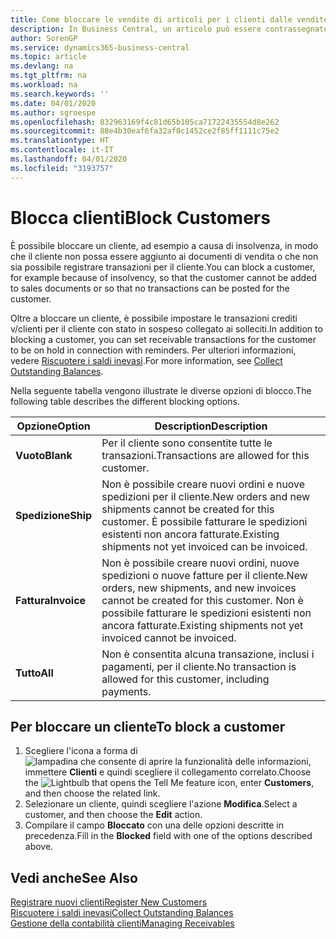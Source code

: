 ```yaml
---
title: Come bloccare le vendite di articoli per i clienti dalle vendite o dagli acquisti
description: In Business Central, un articolo può essere contrassegnato come bloccato per la vendita, per l'acquisto o per tutti gli scopi.
author: SorenGP
ms.service: dynamics365-business-central
ms.topic: article
ms.devlang: na
ms.tgt_pltfrm: na
ms.workload: na
ms.search.keywords: ''
ms.date: 04/01/2020
ms.author: sgroespe
ms.openlocfilehash: 832963169f4c81d65b105ca71722435554d8e262
ms.sourcegitcommit: 88e4b30eaf6fa32af0c1452ce2f85ff1111c75e2
ms.translationtype: HT
ms.contentlocale: it-IT
ms.lasthandoff: 04/01/2020
ms.locfileid: "3193757"
---
```

# <a name="block-customers"></a><span data-ttu-id="d85f7-103">Blocca clienti</span><span class="sxs-lookup"><span data-stu-id="d85f7-103">Block Customers</span></span>
<span data-ttu-id="d85f7-104">È possibile bloccare un cliente, ad esempio a causa di insolvenza, in modo che il cliente non possa essere aggiunto ai documenti di vendita o che non sia possibile registrare transazioni per il cliente.</span><span class="sxs-lookup"><span data-stu-id="d85f7-104">You can block a customer, for example because of insolvency, so that the customer cannot be added to sales documents or so that no transactions can be posted for the customer.</span></span>

<span data-ttu-id="d85f7-105">Oltre a bloccare un cliente, è possibile impostare le transazioni crediti v/clienti per il cliente con stato in sospeso collegato ai solleciti.</span><span class="sxs-lookup"><span data-stu-id="d85f7-105">In addition to blocking a customer, you can set receivable transactions for the customer to be on hold in connection with reminders.</span></span> <span data-ttu-id="d85f7-106">Per ulteriori informazioni, vedere [Riscuotere i saldi inevasi](receivables-collect-outstanding-balances.md).</span><span class="sxs-lookup"><span data-stu-id="d85f7-106">For more information, see [Collect Outstanding Balances](receivables-collect-outstanding-balances.md).</span></span>   

<span data-ttu-id="d85f7-107">Nella seguente tabella vengono illustrate le diverse opzioni di blocco.</span><span class="sxs-lookup"><span data-stu-id="d85f7-107">The following table describes the different blocking options.</span></span>  

|<span data-ttu-id="d85f7-108">Opzione</span><span class="sxs-lookup"><span data-stu-id="d85f7-108">Option</span></span>|<span data-ttu-id="d85f7-109">Description</span><span class="sxs-lookup"><span data-stu-id="d85f7-109">Description</span></span>|  
|--------------------|------------|  
|<span data-ttu-id="d85f7-110">**Vuoto**</span><span class="sxs-lookup"><span data-stu-id="d85f7-110">**Blank**</span></span>|<span data-ttu-id="d85f7-111">Per il cliente sono consentite tutte le transazioni.</span><span class="sxs-lookup"><span data-stu-id="d85f7-111">Transactions are allowed for this customer.</span></span>|
|<span data-ttu-id="d85f7-112">**Spedizione**</span><span class="sxs-lookup"><span data-stu-id="d85f7-112">**Ship**</span></span>|<span data-ttu-id="d85f7-113">Non è possibile creare nuovi ordini e nuove spedizioni per il cliente.</span><span class="sxs-lookup"><span data-stu-id="d85f7-113">New orders and new shipments cannot be created for this customer.</span></span> <span data-ttu-id="d85f7-114">È possibile fatturare le spedizioni esistenti non ancora fatturate.</span><span class="sxs-lookup"><span data-stu-id="d85f7-114">Existing shipments not yet invoiced can be invoiced.</span></span>|  
|<span data-ttu-id="d85f7-115">**Fattura**</span><span class="sxs-lookup"><span data-stu-id="d85f7-115">**Invoice**</span></span>|<span data-ttu-id="d85f7-116">Non è possibile creare nuovi ordini, nuove spedizioni o nuove fatture per il cliente.</span><span class="sxs-lookup"><span data-stu-id="d85f7-116">New orders, new shipments, and new invoices cannot be created for this customer.</span></span> <span data-ttu-id="d85f7-117">Non è possibile fatturare le spedizioni esistenti non ancora fatturate.</span><span class="sxs-lookup"><span data-stu-id="d85f7-117">Existing shipments not yet invoiced cannot be invoiced.</span></span>|  
|<span data-ttu-id="d85f7-118">**Tutto**</span><span class="sxs-lookup"><span data-stu-id="d85f7-118">**All**</span></span>|<span data-ttu-id="d85f7-119">Non è consentita alcuna transazione, inclusi i pagamenti, per il cliente.</span><span class="sxs-lookup"><span data-stu-id="d85f7-119">No transaction is allowed for this customer, including payments.</span></span>|  

## <a name="to-block-a-customer"></a><span data-ttu-id="d85f7-120">Per bloccare un cliente</span><span class="sxs-lookup"><span data-stu-id="d85f7-120">To block a customer</span></span>  
1. <span data-ttu-id="d85f7-121">Scegliere l'icona a forma di ![lampadina che consente di aprire la funzionalità delle informazioni](media/ui-search/search_small.png "Informazioni sull'operazione che si desidera eseguire"), immettere **Clienti** e quindi scegliere il collegamento correlato.</span><span class="sxs-lookup"><span data-stu-id="d85f7-121">Choose the ![Lightbulb that opens the Tell Me feature](media/ui-search/search_small.png "Tell me what you want to do") icon, enter **Customers**, and then choose the related link.</span></span>
2. <span data-ttu-id="d85f7-122">Selezionare un cliente, quindi scegliere l'azione **Modifica**.</span><span class="sxs-lookup"><span data-stu-id="d85f7-122">Select a customer, and then choose the **Edit** action.</span></span>
3. <span data-ttu-id="d85f7-123">Compilare il campo **Bloccato** con una delle opzioni descritte in precedenza.</span><span class="sxs-lookup"><span data-stu-id="d85f7-123">Fill in the **Blocked** field with one of the options described above.</span></span>

## <a name="see-also"></a><span data-ttu-id="d85f7-124">Vedi anche</span><span class="sxs-lookup"><span data-stu-id="d85f7-124">See Also</span></span>  
[<span data-ttu-id="d85f7-125">Registrare nuovi clienti</span><span class="sxs-lookup"><span data-stu-id="d85f7-125">Register New Customers</span></span>](sales-how-register-new-customers.md)  
[<span data-ttu-id="d85f7-126">Riscuotere i saldi inevasi</span><span class="sxs-lookup"><span data-stu-id="d85f7-126">Collect Outstanding Balances</span></span>](receivables-collect-outstanding-balances.md)  
[<span data-ttu-id="d85f7-127">Gestione della contabilità clienti</span><span class="sxs-lookup"><span data-stu-id="d85f7-127">Managing Receivables</span></span>](receivables-manage-receivables.md)  
